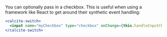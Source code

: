 You can optionally pass in a checkbox. This is useful when using a framework like React to get around their synthetic event handling:

```jsx
<calcite-switch>
  <input name="myCheckbox" type="checkbox" onChange={this.handleInputChange} />
</calcite-switch>
```
